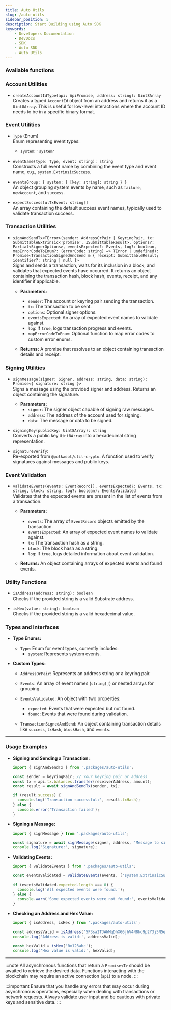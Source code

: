 ```yaml
---
title: Auto Utils
slug: /auto-utils
sidebar_position: 5
description: Start Building using Auto SDK
keywords:
    - Developers Documentation
    - DevDocs
    - SDK
    - Auto SDK
    - Auto Utils
---
```



### Available functions

### Account Utilities

- `createAccountIdType(api: ApiPromise, address: string): Uint8Array`  
  Creates a typed `AccountId` object from an address and returns it as a `Uint8Array`. This is useful for low-level interactions where the account ID needs to be in a specific binary format.

### Event Utilities

- `Type` (Enum)  
  Enum representing event types:
  - `system`: `'system'`

- `eventName(type: Type, event: string): string`  
  Constructs a full event name by combining the event type and event name, e.g., `system.ExtrinsicSuccess`.

- `eventsGroup: { system: { [key: string]: string } }`  
  An object grouping system events by name, such as `failure`, `newAccount`, and `success`.

- `expectSuccessfulTxEvent: string[]`  
  An array containing the default success event names, typically used to validate transaction success.

### Transaction Utilities

- `signAndSendTx<TError>(sender: AddressOrPair | KeyringPair, tx: SubmittableExtrinsic<'promise', ISubmittableResult>, options?: Partial<SignerOptions>, eventsExpected?: Events, log?: boolean, mapErrorCodeToEnum?: (errorCode: string) => TError | undefined): Promise<TransactionSignedAndSend & { receipt: SubmittableResult; identifier?: string | null }>`  
  Signs and sends a transaction, waits for its inclusion in a block, and validates that expected events have occurred. It returns an object containing the transaction hash, block hash, events, receipt, and any identifier if applicable.

  - **Parameters:**
    - `sender`: The account or keyring pair sending the transaction.
    - `tx`: The transaction to be sent.
    - `options`: Optional signer options.
    - `eventsExpected`: An array of expected event names to validate against.
    - `log`: If `true`, logs transaction progress and events.
    - `mapErrorCodeToEnum`: Optional function to map error codes to custom error enums.

  - **Returns:** A promise that resolves to an object containing transaction details and receipt.

### Signing Utilities

- `signMessage(signer: Signer, address: string, data: string): Promise<{ signature: string }>`  
  Signs a message using the provided signer and address. Returns an object containing the signature.

  - **Parameters:**
    - `signer`: The signer object capable of signing raw messages.
    - `address`: The address of the account used for signing.
    - `data`: The message or data to be signed.

- `signingKey(publicKey: Uint8Array): string`  
  Converts a public key `Uint8Array` into a hexadecimal string representation.

- `signatureVerify`:  
  Re-exported from `@polkadot/util-crypto`. A function used to verify signatures against messages and public keys.

### Event Validation

- `validateEvents(events: EventRecord[], eventsExpected?: Events, tx: string, block: string, log?: boolean): EventsValidated`  
  Validates that the expected events are present in the list of events from a transaction.

  - **Parameters:**
    - `events`: The array of `EventRecord` objects emitted by the transaction.
    - `eventsExpected`: An array of expected event names to validate against.
    - `tx`: The transaction hash as a string.
    - `block`: The block hash as a string.
    - `log`: If `true`, logs detailed information about event validation.

  - **Returns:** An object containing arrays of expected events and found events.

### Utility Functions

- `isAddress(address: string): boolean`  
  Checks if the provided string is a valid Substrate address.

- `isHex(value: string): boolean`  
  Checks if the provided string is a valid hexadecimal value.

### Types and Interfaces

- **Type Enums:**

  - `Type`: Enum for event types, currently includes:
    - `system`: Represents system events.

- **Custom Types:**

  - `AddressOrPair`: Represents an address string or a keyring pair.

  - `Events`: An array of event names (`string[]`) or nested arrays for grouping.

  - `EventsValidated`: An object with two properties:
    - `expected`: Events that were expected but not found.
    - `found`: Events that were found during validation.

  - `TransactionSignedAndSend`: An object containing transaction details like `success`, `txHash`, `blockHash`, and `events`.

---

### Usage Examples

- **Signing and Sending a Transaction:**

  ```typescript
  import { signAndSendTx } from '.packages/auto-utils';

  const sender = keyringPair; // Your keyring pair or address
  const tx = api.tx.balances.transfer(receiverAddress, amount);
  const result = await signAndSendTx(sender, tx);

  if (result.success) {
    console.log('Transaction successful:', result.txHash);
  } else {
    console.error('Transaction failed');
  }
  ```

- **Signing a Message:**

  ```typescript
  import { signMessage } from '.packages/auto-utils';

  const signature = await signMessage(signer, address, 'Message to sign');
  console.log('Signature:', signature);
  ```

- **Validating Events:**

  ```typescript
  import { validateEvents } from '.packages/auto-utils';

  const eventsValidated = validateEvents(events, ['system.ExtrinsicSuccess'], txHash, blockHash);

  if (eventsValidated.expected.length === 0) {
    console.log('All expected events were found.');
  } else {
    console.warn('Some expected events were not found:', eventsValidated.expected);
  }
  ```

- **Checking an Address and Hex Value:**

  ```typescript
  import { isAddress, isHex } from '.packages/auto-utils';

  const addressValid = isAddress('5F3sa2TJAWMqDhXG6jhV4N8ko9p2Y3j5N5eZ5c9pWAFaFfLZ');
  console.log('Address is valid:', addressValid);

  const hexValid = isHex('0x123abc');
  console.log('Hex value is valid:', hexValid);
  ```

---
:::note
All asynchronous functions that return a `Promise<T>` should be awaited to retrieve the desired data. Functions interacting with the blockchain may require an active connection (`api`) to a node.
:::

:::important
Ensure that you handle any errors that may occur during asynchronous operations, especially when dealing with transactions or network requests. Always validate user input and be cautious with private keys and sensitive data.
:::
